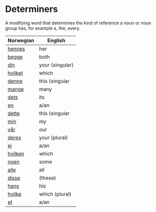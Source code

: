 # Determiners

A modifying word that determines the kind of reference a noun or noun group has, for example a, the, every.

| Norwegian | English |
| --- | --- |
| [hennes](https://www.ordnett.no/search?language=no&phrase=hennes) | her | f |
| [begge](https://www.ordnett.no/search?language=no&phrase=begge) | both |  |
| [din](https://www.ordnett.no/search?language=no&phrase=din) | your (singular) |  |
| [hvilket](https://www.ordnett.no/search?language=no&phrase=hvilket) | which | i |
| [denne](https://www.ordnett.no/search?language=no&phrase=denne) | this (singular |  masculine and femenine) |
| [mange](https://www.ordnett.no/search?language=no&phrase=mange) | many |  |
| [dets](https://www.ordnett.no/search?language=no&phrase=dets) | its | i |
| [en](https://www.ordnett.no/search?language=no&phrase=en) | a/an | m |
| [dette](https://www.ordnett.no/search?language=no&phrase=dette) | this (singular |  neuter) |
| [min](https://www.ordnett.no/search?language=no&phrase=min) | my |  |
| [vår](https://www.ordnett.no/search?language=no&phrase=vår) | our |  |
| [deres](https://www.ordnett.no/search?language=no&phrase=deres) | your (plural) | None |
| [ei](https://www.ordnett.no/search?language=no&phrase=ei) | a/an | f |
| [hvilken](https://www.ordnett.no/search?language=no&phrase=hvilken) | which | m |
| [noen](https://www.ordnett.no/search?language=no&phrase=noen) | some |  |
| [alle](https://www.ordnett.no/search?language=no&phrase=alle) | all |  |
| [disse](https://www.ordnett.no/search?language=no&phrase=disse) | (these) |  |
| [hans](https://www.ordnett.no/search?language=no&phrase=hans) | his | m |
| [hvilke](https://www.ordnett.no/search?language=no&phrase=hvilke) | which (plural) |  |
| [et](https://www.ordnett.no/search?language=no&phrase=et) | a/an | i |

